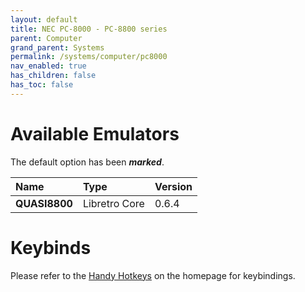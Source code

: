 ```yaml
---
layout: default
title: NEC PC-8000 - PC-8800 series
parent: Computer
grand_parent: Systems
permalink: /systems/computer/pc8000
nav_enabled: true
has_children: false
has_toc: false
---
```


# Available Emulators

The default option has been ***marked***.

| Name                     | Type             | Version           |
|:-------------------------|:-----------------|:------------------|
| **QUASI8800**  	       | Libretro Core    | 0.6.4             |


# Keybinds 

Please refer to the [Handy Hotkeys](/#handyhotkeys) on the homepage for keybindings.
